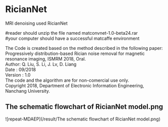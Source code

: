 # RicianNet
MRI denoising used RicianNet

#reader should unzip the file named matconvnet-1.0-beta24.rar  
#your computer should have a successful matcaffe environment

The Code is created based on the method described in the following paper:   
Progressively distribution-based Rician noise removal for magnetic resonance imaging, ISMRM 2018, Oral.   
Author: Q. Liu, S. Li, J. Lv, D. Liang   
Date : 09/2018   
Version : 1.0   
The code and the algorithm are for non-comercial use only.   
Copyright 2018, Department of Electronic Information Engineering, Nanchang University.   


## The schematic flowchart of RicianNet model.png
![repeat-MDAEP](/result/The schematic flowchart of RicianNet model.png)
